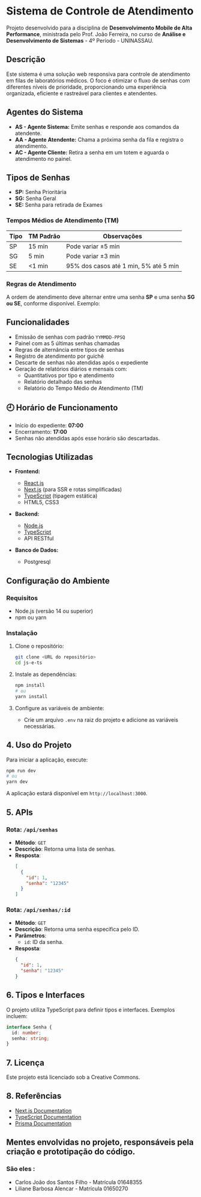 # Sistema de Controle de Atendimento

Projeto desenvolvido para a disciplina de **Desenvolvimento Mobile de Alta Performance**, ministrada pelo Prof. João Ferreira, no curso de **Análise e Desenvolvimento de Sistemas** - 4º Período - UNINASSAU.

## Descrição

Este sistema é uma solução web responsiva para controle de atendimento em filas de laboratórios médicos. O foco é otimizar o fluxo de senhas com diferentes níveis de prioridade, proporcionando uma experiência organizada, eficiente e rastreável para clientes e atendentes.

## Agentes do Sistema

- **AS - Agente Sistema:** Emite senhas e responde aos comandos da atendente.
- **AA - Agente Atendente:** Chama a próxima senha da fila e registra o atendimento.
- **AC - Agente Cliente:** Retira a senha em um totem e aguarda o atendimento no painel.

## Tipos de Senhas

- **SP:** Senha Prioritária
- **SG:** Senha Geral
- **SE:** Senha para retirada de Exames

### Tempos Médios de Atendimento (TM)

| Tipo | TM Padrão | Observações |
|------|-----------|-------------|
| SP   | 15 min    | Pode variar ±5 min |
| SG   | 5 min     | Pode variar ±3 min |
| SE   | <1 min    | 95% dos casos até 1 min, 5% até 5 min |

### Regras de Atendimento

A ordem de atendimento deve alternar entre uma senha **SP** e uma senha **SG ou SE**, conforme disponível. Exemplo:

## Funcionalidades

- Emissão de senhas com padrão `YYMMDD-PPSQ`
- Painel com as 5 últimas senhas chamadas
- Regras de alternância entre tipos de senhas
- Registro de atendimento por guichê
- Descarte de senhas não atendidas após o expediente
- Geração de relatórios diários e mensais com:
  - Quantitativos por tipo e atendimento
  - Relatório detalhado das senhas
  - Relatório do Tempo Médio de Atendimento (TM)

## 🕘 Horário de Funcionamento

- Início do expediente: **07:00**
- Encerramento: **17:00**
- Senhas não atendidas após esse horário são descartadas.

## Tecnologias Utilizadas

- **Frontend:**
  - [React.js](https://reactjs.org/)
  - [Next.js](https://nextjs.org/) (para SSR e rotas simplificadas)
  - [TypeScript](https://www.typescriptlang.org/) (tipagem estática)
  - HTML5, CSS3

- **Backend:**
  - [Node.js](https://nodejs.org/)
  - [TypeScript](https://www.typescriptlang.org/)
  - API RESTful

- **Banco de Dados:**
  - Postgresql



## Configuração do Ambiente
### Requisitos
- Node.js (versão 14 ou superior)
- npm ou yarn

### Instalação
1. Clone o repositório:
   ```bash
   git clone <URL do repositório>
   cd js-e-ts
   ```

2. Instale as dependências:
   ```bash
   npm install
   # ou
   yarn install
   ```

3. Configure as variáveis de ambiente:
   - Crie um arquivo `.env` na raiz do projeto e adicione as variáveis necessárias.

## 4. Uso do Projeto
Para iniciar a aplicação, execute:
```bash
npm run dev
# ou
yarn dev
```
A aplicação estará disponível em `http://localhost:3000`.

## 5. APIs
### Rota: `/api/senhas`
- **Método**: `GET`
- **Descrição**: Retorna uma lista de senhas.
- **Resposta**:
  ```json
  [
    {
      "id": 1,
      "senha": "12345"
    }
  ]
  ```

### Rota: `/api/senhas/:id`
- **Método**: `GET`
- **Descrição**: Retorna uma senha específica pelo ID.
- **Parâmetros**:
  - `id`: ID da senha.
- **Resposta**:
  ```json
  {
    "id": 1,
    "senha": "12345"
  }
  ```

## 6. Tipos e Interfaces
O projeto utiliza TypeScript para definir tipos e interfaces. Exemplos incluem:

```typescript
interface Senha {
  id: number;
  senha: string;
}
```

## 7. Licença
Este projeto está licenciado sob a Creative Commons.

## 8. Referências
- [Next.js Documentation](https://nextjs.org/docs)
- [TypeScript Documentation](https://www.typescriptlang.org/docs/)
- [Prisma Documentation](https://www.prisma.io/docs/)

## Mentes envolvidas no projeto, responsáveis pela criação e prototipação do código.
 ### São eles :
- Carlos João dos Santos Filho - Matrícula 01648355
- Liliane Barbosa Alencar - Matrícula 01650270
